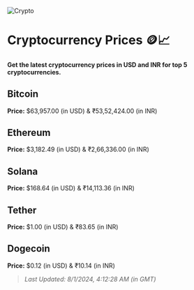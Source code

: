 
![Crypto](https://www.techguide.com.au/wp-content/uploads/2020/11/crypto3.jpeg)

# Cryptocurrency Prices 🪙📈

#### Get the latest cryptocurrency prices in USD and INR for top 5 cryptocurrencies.

## Bitcoin

**Price:** $63,957.00 (in USD) & ₹53,52,424.00 (in INR)

## Ethereum

**Price:** $3,182.49 (in USD) & ₹2,66,336.00 (in INR)

## Solana

**Price:** $168.64 (in USD) & ₹14,113.36 (in INR)

## Tether

**Price:** $1.00 (in USD) & ₹83.65 (in INR)

## Dogecoin

**Price:** $0.12 (in USD) & ₹10.14 (in INR)

> _Last Updated: 8/1/2024, 4:12:28 AM (in GMT)_
